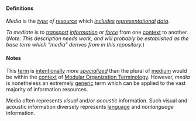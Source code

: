 #### Definitions

*Media* is the *[type](https://github.com/gcassel/Modular-Organization-Terminology/blob/master/terms/type.md) of [resource](https://github.com/gcassel/Modular-Organization-Terminology/blob/master/terms/resource.md)* which *[includes](https://github.com/gcassel/Modular-Organization-Terminology/blob/master/terms/include.md) [representational](https://github.com/gcassel/Modular-Organization-Terminology/blob/master/terms/represent.md) [data](https://github.com/gcassel/Modular-Organization-Terminology/blob/master/terms/data.md)*.

*To mediate* is *to [transport](https://github.com/gcassel/Modular-Organization-Terminology/blob/master/terms/transport.md) [information](https://github.com/gcassel/Modular-Organization-Terminology/blob/master/terms/information.md) or [force](https://github.com/gcassel/Modular-Organization-Terminology/blob/master/terms/force.md)* from one [context](https://github.com/gcassel/Modular-Organization-Terminology/blob/master/terms/context.md) to another.   (*Note:  This description needs work, and will probably be established as the base term which "media" derives from in this repository.*)

#### Notes

This [term](https://github.com/gcassel/Modular-Organization-Terminology/blob/master/terms/term.md) is [intentionally](https://github.com/gcassel/Modular-Organization-Terminology/blob/master/terms/intend.md) *more [specialized](https://github.com/gcassel/Modular-Organization-Terminology/blob/master/terms/specialize.md)* than the plural of [medium](https://github.com/gcassel/Modular-Organization-Terminology/blob/master/terms/medium.md) would be within the [context](https://github.com/gcassel/Modular-Organization-Terminology/blob/master/terms/context.md) of [Modular Organization Terminology](https://github.com/gcassel/Modular-Organization-Terminology).  However, *media* is nonetheless an extremely [generic](https://github.com/gcassel/Modular-Organization-Terminology/blob/master/terms/generic.md) term which can be applied to the vast majority of information resources.

Media often represents *visual* and/or *acoustic* information.  Such visual and acoustic information diversely represents [language](https://github.com/gcassel/Modular-Organization-Terminology/blob/master/terms/language.md) and *nonlanguage* information.

